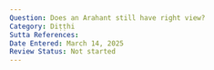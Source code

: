 ```yaml
---
Question: Does an Arahant still have right view?
Category: Diṭṭhi
Sutta References:
Date Entered: March 14, 2025
Review Status: Not started
---
```

